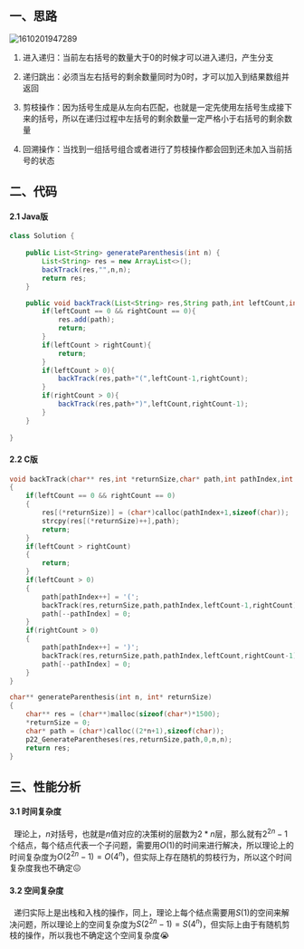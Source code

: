 ## 一、思路

![1610201947289](C:\Users\IronmanJay\AppData\Roaming\Typora\typora-user-images\1610201947289.png)

1. 进入递归：当前左右括号的数量大于0的时候才可以进入递归，产生分支

2. 递归跳出：必须当左右括号的剩余数量同时为0时，才可以加入到结果数组并返回

3. 剪枝操作：因为括号生成是从左向右匹配，也就是一定先使用左括号生成接下来的括号，所以在递归过程中左括号的剩余数量一定严格小于右括号的剩余数量

4. 回溯操作：当找到一组括号组合或者进行了剪枝操作都会回到还未加入当前括号的状态

## 二、代码

#### 2.1 Java版

```java
class Solution {
    
    public List<String> generateParenthesis(int n) {
        List<String> res = new ArrayList<>();
        backTrack(res,"",n,n);
        return res;
    }

    public void backTrack(List<String> res,String path,int leftCount,int rightCount){
        if(leftCount == 0 && rightCount == 0){
            res.add(path);
            return;
        }
        if(leftCount > rightCount){
            return;
        }
        if(leftCount > 0){
            backTrack(res,path+"(",leftCount-1,rightCount);
        }
        if(rightCount > 0){
            backTrack(res,path+")",leftCount,rightCount-1);
        }
    }
    
}
```

#### 2.2 C版

```c
void backTrack(char** res,int *returnSize,char* path,int pathIndex,int leftCount,int rightCount)
{
    if(leftCount == 0 && rightCount == 0)
    {
        res[(*returnSize)] = (char*)calloc(pathIndex+1,sizeof(char));
        strcpy(res[(*returnSize)++],path);
        return;
    }
    if(leftCount > rightCount)
    {
        return;
    }
    if(leftCount > 0)
    {
        path[pathIndex++] = '(';
        backTrack(res,returnSize,path,pathIndex,leftCount-1,rightCount);
        path[--pathIndex] = 0;
    }
    if(rightCount > 0)
    {
        path[pathIndex++] = ')';
        backTrack(res,returnSize,path,pathIndex,leftCount,rightCount-1);
        path[--pathIndex] = 0;
    }
}

char** generateParenthesis(int n, int* returnSize)
{
    char** res = (char**)malloc(sizeof(char*)*1500);
    *returnSize = 0;
    char* path = (char*)calloc((2*n+1),sizeof(char));
    p22_GenerateParentheses(res,returnSize,path,0,n,n);
    return res;
}
```

## 三、性能分析

#### 3.1 时间复杂度

&nbsp;&nbsp;理论上，$n$对括号，也就是$n$值对应的决策树的层数为$2*n$层，那么就有$2^{2n}-1$个结点，每个结点代表一个子问题，需要用$O(1)$的时间来进行解决，所以理论上的时间复杂度为$O(2^{2n}-1)=O(4^n)$，但实际上存在随机的剪枝行为，所以这个时间复杂度我也不确定😖

#### 3.2 空间复杂度

&nbsp;&nbsp;递归实际上是出栈和入栈的操作，同上，理论上每个结点需要用$S(1)$的空间来解决问题，所以理论上的空间复杂度为$S(2^{2n}-1)=S(4^n)$，但实际上由于有随机剪枝的操作，所以我也不确定这个空间复杂度😭

